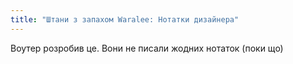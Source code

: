 ```yaml
---
title: "Штани з запахом Waralee: Нотатки дизайнера"
---
```


<Fixme>Воутер розробив це. Вони не писали жодних нотаток (поки що)</Fixme>

